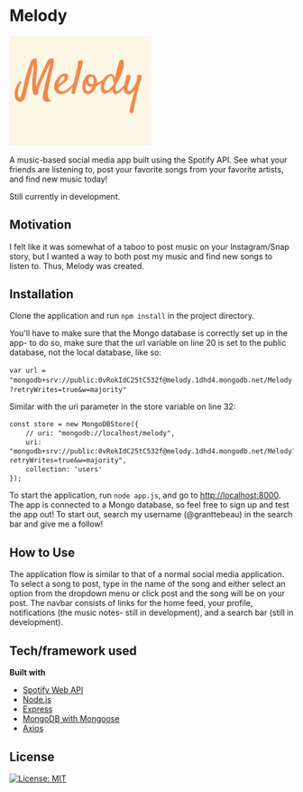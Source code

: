 # Melody

<img src="./public/images/logo.png" width="50%">

A music-based social media app built using the Spotify API. See what your friends are listening to, post your favorite songs from your favorite artists, and find new music today!

Still currently in development.

## Motivation

I felt like it was somewhat of a taboo to post music on your Instagram/Snap story, but I wanted a way to both post my music and find new songs to listen to. Thus, Melody was created. 


## Installation

Clone the application and run ``` npm install ``` in the project directory.

You'll have to make sure that the Mongo database is correctly set up in the app- to do so, make sure that the url variable on line 20 is set to the public database, not the local database, like so: 

``` var url = "mongodb+srv://public:0vRokIdC25tC532f@melody.1dhd4.mongodb.net/Melody?retryWrites=true&w=majority" ```

Similar with the uri parameter in the store variable on line 32: 

``` 
const store = new MongoDBStore({
    // uri: "mongodb://localhost/melody",
    uri: "mongodb+srv://public:0vRokIdC25tC532f@melody.1dhd4.mongodb.net/Melody?retryWrites=true&w=majority",
    collection: 'users'
});
```

To start the application, run ``` node app.js ```, and go to [http://localhost:8000](http://localhost:8000/). The app is connected to a Mongo database, so feel free to sign up and test the app out! To start out, search my username (@granttebeau) in the search bar and give me a follow!

## How to Use

The application flow is similar to that of a normal social media application. To select a song to post, type in the name of the song and either select an option from the dropdown menu or click post and the song will be on your post.
The navbar consists of links for the home feed, your profile, notifications (the music notes- still in development), and a search bar (still in development).

## Tech/framework used

<b>Built with</b>
- [Spotify Web API](https://developer.spotify.com/documentation/web-api/)
- [Node.js](https://github.com/nodejs/node)
- [Express](https://github.com/expressjs/express)
- [MongoDB with Mongoose](https://www.npmjs.com/package/mongoose)
- [Axios](https://www.npmjs.com/package/axios)


## License 
[![License: MIT](https://img.shields.io/badge/License-MIT-yellow.svg)](https://opensource.org/licenses/MIT)

